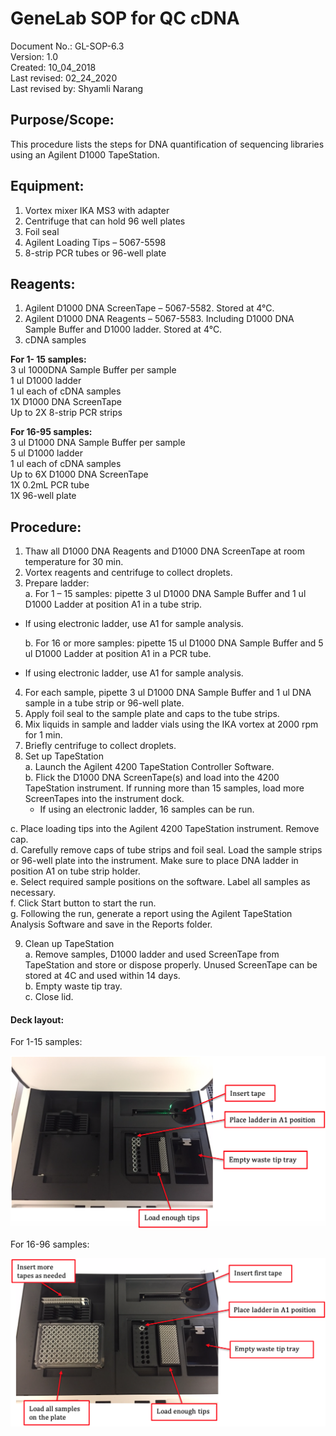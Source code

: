 # GeneLab SOP for QC cDNA #
Document No.:	GL-SOP-6.3  
Version:	1.0  
Created:	10_04_2018  
Last revised: 	02_24_2020  
Last revised by:	Shyamli Narang  

## Purpose/Scope: ##
This procedure lists the steps for DNA quantification of sequencing libraries using an Agilent D1000 TapeStation.

## Equipment: ##
1.	Vortex mixer IKA MS3 with adapter
2.	Centrifuge that can hold 96 well plates
3.	Foil seal
4.	Agilent Loading Tips – 5067-5598
5.	8-strip PCR tubes or 96-well plate

## Reagents: ##
1.	Agilent D1000 DNA ScreenTape – 5067-5582. Stored at 4°C.
2.	Agilent D1000 DNA Reagents – 5067-5583. Including D1000 DNA Sample Buffer and D1000 ladder. Stored at 4°C.
3.	cDNA samples

**For 1- 15 samples:**  
3 ul 1000DNA Sample Buffer per sample  
1 ul D1000 ladder  
1 ul each of cDNA samples  
1X D1000 DNA ScreenTape  
Up to 2X 8-strip PCR strips  

**For 16-95 samples:**  
3 ul D1000 DNA Sample Buffer per sample  
5 ul D1000 ladder  
1 ul each of cDNA samples  
Up to 6X D1000 DNA ScreenTape  
1X 0.2mL PCR tube  
1X 96-well plate  

## Procedure: ##
1.	Thaw all D1000 DNA Reagents and D1000 DNA ScreenTape at room temperature for 30 min.
2.	Vortex reagents and centrifuge to collect droplets.
3.	Prepare ladder:  
  a.	For 1 – 15 samples: pipette 3 ul D1000 DNA Sample Buffer and 1 ul D1000 Ladder at position A1 in a tube strip.  
  * If using electronic ladder, use A1 for sample analysis.  

    b.	For 16 or more samples: pipette 15 ul D1000 DNA Sample Buffer and 5 ul D1000 Ladder at position A1 in a PCR tube.  
  * If using electronic ladder, use A1 for sample analysis.  
  
4.	For each sample, pipette 3 ul D1000 DNA Sample Buffer and 1 ul DNA sample in a tube strip or 96-well plate.
5.	Apply foil seal to the sample plate and caps to the tube strips.
6.	Mix liquids in sample and ladder vials using the IKA vortex at 2000 rpm for 1 min.
7.	Briefly centrifuge to collect droplets.
8.	Set up TapeStation  
  a.	Launch the Agilent 4200 TapeStation Controller Software.  
  b.	Flick the D1000 DNA ScreenTape(s) and load into the 4200 TapeStation instrument. If running more than 15 samples, load more ScreenTapes into the instrument dock.  
    * If using an electronic ladder, 16 samples can be run.  
  
  c.	Place loading tips into the Agilent 4200 TapeStation instrument. Remove cap.  
  d.	Carefully remove caps of tube strips and foil seal. Load the sample strips or 96-well plate into the instrument. Make sure to place DNA ladder in position A1 on tube strip holder.   
  e.	Select required sample positions on the software. Label all samples as necessary.  
  f.	Click Start button to start the run.  
  g.	Following the run, generate a report using the Agilent TapeStation Analysis Software and save in the Reports folder.   

9.	Clean up TapeStation  
  a.	Remove samples, D1000 ladder and used ScreenTape from TapeStation and store or dispose properly. Unused ScreenTape can be stored at 4C and used within 14 days.  
  b.	Empty waste tip tray.  
  c.	Close lid.  
  
  #### Deck layout: ####
  For 1-15 samples: 
  
  <img src="./images/tapestation_pic1.png" width="600">
  
  For 16-96 samples:
  
  <img src="./images/tapestation_pic2.png" width="600">







